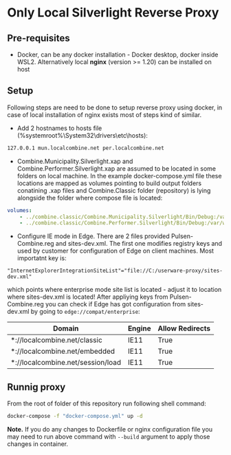 # Only Local Silverlight Reverse Proxy


## Pre-requisites

* Docker, can be any docker installation - Docker desktop, docker inside WSL2. Alternatively local **nginx** (version >= 1.20) can be installed on host


## Setup

Following steps are need to be done to setup reverse proxy using docker, in case of local installation of nginx exists most of steps kind of similar.

* Add 2 hostnames to hosts file (%systemroot%\System32\drivers\etc\hosts):
```bash
127.0.0.1 mun.localcombine.net per.localcombine.net
```
* Combine.Municipality.Silverlight.xap and Combine.Performer.Silverlight.xap are assumed to be located in some folders on local machine. In the example docker-compose.yml file these locations are mapped as volumes pointing to build output folders conatining .xap files and Combine.Classic folder (repository) is lying alongside the folder where compose file is located:
```yaml
volumes:
    - ../combine.classic/Combine.Municipality.Silverlight/Bin/Debug:/var/www/xap/mun
    - ../combine.classic/Combine.Performer.Silverlight/Bin/Debug:/var/www/xap/per
```
* Configure IE mode in Edge. There are 2 files provided Pulsen-Combine.reg and sites-dev.xml. 
The first one modifies registry keys and used by customer for configuration of Edge on client machines. Most importatnt key is:
```
"InternetExplorerIntegrationSiteList"="file://C:/userware-proxy/sites-dev.xml"
```
which points where enterprise mode site list is located - adjust it to location where sites-dev.xml is located!
After appliying keys from Pulsen-Combine.reg you can check if Edge has got configuration from sites-dev.xml by going to `edge://compat/enterprise`:

| Domain                            | Engine | Allow Redirects |
| --------------------------------- | ------ | --------------- |
| *://localcombine.net/classic      | IE11   | True            |
| *://localcombine.net/embedded     | IE11   | True            |
| *://localcombine.net/session/load | IE11   | True            |

## Runnig proxy

From the root of folder of this repository run following shell command: 
```bash
docker-compose -f "docker-compose.yml" up -d
```
**Note.** If you do any changes to Dockerfile or nginx configuration file you may need to run above command with `--build` argument to apply those changes in container.